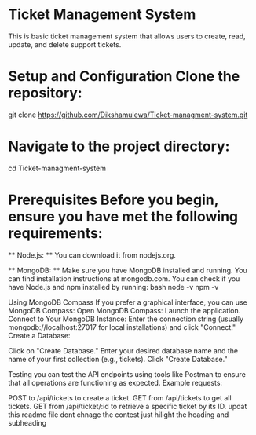 # Ticket Management System #

This is basic ticket management system that allows users to create, read, update, and delete support tickets.

# Setup and Configuration Clone the repository:
git clone https://github.com/Dikshamulewa/Ticket-managment-system.git

# Navigate to the project directory:
cd Ticket-managment-system

# Prerequisites Before you begin, ensure you have met the following requirements:

** Node.js: **
You can download it from nodejs.org.

** MongoDB: **
Make sure you have MongoDB installed and running. You can find installation instructions at mongodb.com.
You can check if you have Node.js and npm installed by running:
bash node -v npm -v

Using MongoDB Compass If you prefer a graphical interface, you can use MongoDB Compass: Open MongoDB Compass: Launch the application. Connect to Your MongoDB Instance: Enter the connection string (usually mongodb://localhost:27017 for local installations) and click "Connect." Create a Database:

Click on "Create Database." Enter your desired database name and the name of your first collection (e.g., tickets).
Click "Create Database."

Testing you can test the API endpoints using tools like Postman to ensure that all operations are functioning as expected. Example requests:

POST to /api/tickets to create a ticket.
GET from /api/tickets to get all tickets.
GET from /api/ticket/:id to retrieve a specific ticket by its ID.  updat this readme file dont chnage the contest just hilight the heading and subheading

